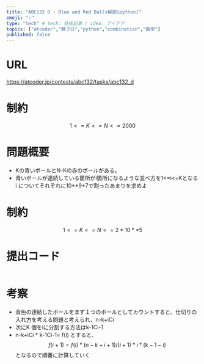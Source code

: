 ```yaml
---
title: "ABC132 D - Blue and Red Balls解説[python]"
emoji: "✨"
type: "tech" # tech: 技術記事 / idea: アイデア
topics: ["atcoder","競プロ","python","combination","数学"]
published: false
---
```


# URL
https://atcoder.jp/contests/abc132/tasks/abc132_d

# 制約
$$1<=K<=N<=2000$$

# 問題概要
- Kの青いボールとN-Kの赤のボールがある。
- 青いボールが連続している箇所がi箇所になるような並べ方を1<=i<=Kとなるi についてそれぞれに10**9+7で割ったあまりを求めよ

# 制約
$$ 1<=K<=N<=2*10**5 $$

# 提出コード
```python

```

# 考察
- 青色の連続したボールをまず１つのボールとしてカウントすると、仕切りの入れ方を考える問題と考えられ、n-k+iCi 
- 次にK 個をiに分割する方法はk-1Ci-1
- n-k+iCi * k-1Ci-1= f(i) とすると、
$$ f(i+1) =f(i)*(n-k+i+1)/(i+1)*i*(k-1-i) $$
となるので順番に計算していく